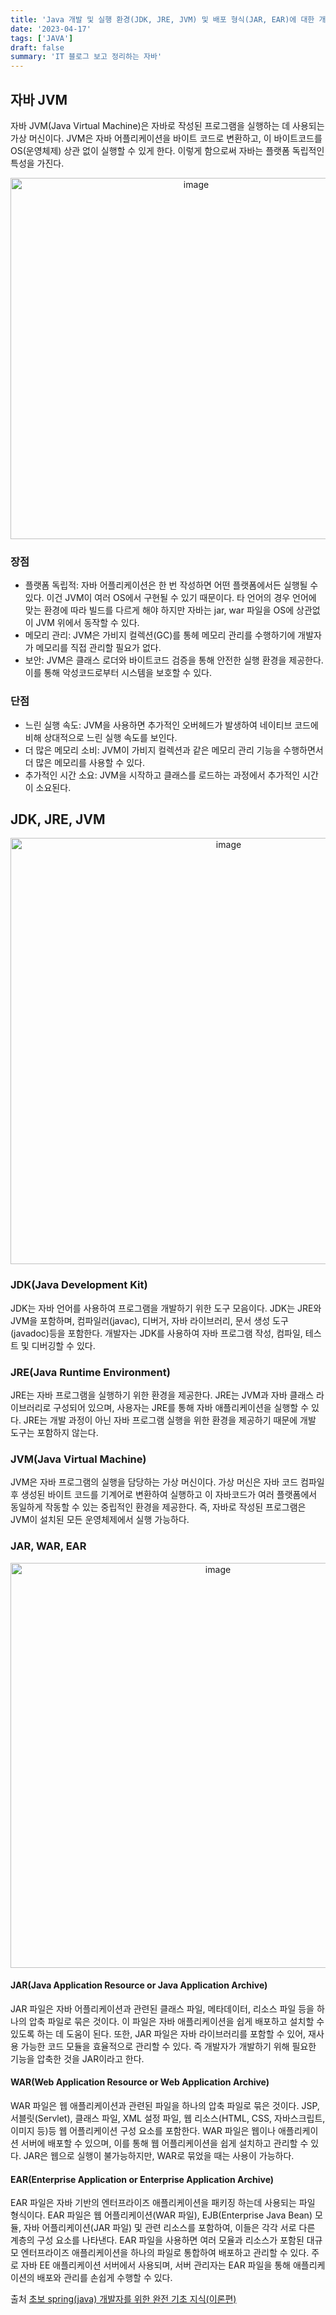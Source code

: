 ```yaml
---
title: 'Java 개발 및 실행 환경(JDK, JRE, JVM) 및 배포 형식(JAR, EAR)에 대한 개요'
date: '2023-04-17'
tags: ['JAVA']
draft: false
summary: 'IT 블로그 보고 정리하는 자바'
---
```


## 자바 JVM

자바 JVM(Java Virtual Machine)은 자바로 작성된 프로그램을 실행하는 데 사용되는 가상 머신이다. JVM은 자바 어플리케이션을 바이트 코드로 변환하고, 이 바이트코드를 OS(운영체제) 상관 없이 실행할 수 있게 한다. 이렇게 함으로써 자바는 플랫폼 독립적인 특성을 가진다.

<p align="center">
    <img width="578" alt="image" src="https://user-images.githubusercontent.com/105579811/233075522-501915ac-e297-48ca-b60a-88f3e31f6025.png"/>
</p>

### 장점

- 플랫폼 독립적: 자바 어플리케이션은 한 번 작성하면 어떤 플랫폼에서든 실행될 수 있다. 이건 JVM이 여러 OS에서 구현될 수 있기 때문이다. 타 언어의 경우 언어에 맞는 환경에 따라 빌드를 다르게 해야 하지만 자바는 jar, war 파일을 OS에 상관없이 JVM 위에서 동작할 수 있다.
- 메모리 관리: JVM은 가비지 컬렉션(GC)를 통헤 메모리 관리를 수행하기에 개발자가 메모리를 직접 관리할 필요가 없다.
- 보안: JVM은 클래스 로더와 바이트코드 검증을 통해 안전한 실행 환경을 제공한다. 이를 통해 악성코드로부터 시스템을 보호할 수 있다.

### 단점

- 느린 실행 속도: JVM을 사용하면 추가적인 오버헤드가 발생하여 네이티브 코드에 비해 상대적으로 느린 실행 속도를 보인다.
- 더 많은 메모리 소비: JVM이 가비지 컬렉션과 같은 메모리 관리 기능을 수행하면서 더 많은 메모리를 사용할 수 있다.
- 추가적인 시간 소요: JVM을 시작하고 클래스를 로드하는 과정에서 추가적인 시간이 소요된다.

## JDK, JRE, JVM

<p align="center">
    <img width="682" alt="image" src="https://user-images.githubusercontent.com/105579811/233619203-931f2afd-d3bc-4b34-a6e3-6dd916ed6148.png"/>
</p>

### JDK(Java Development Kit)

JDK는 자바 언어를 사용하여 프로그램을 개발하기 위한 도구 모음이다. JDK는 JRE와 JVM을 포함하며, 컴파일러(javac), 디버거, 자바 라이브러리, 문서 생성 도구(javadoc)등을 포함한다. 개발자는 JDK를 사용하여 자바 프로그램 작성, 컴파일, 테스트 및 디버깅할 수 있다.

### JRE(Java Runtime Environment)

JRE는 자바 프로그램을 실행하기 위한 환경을 제공한다. JRE는 JVM과 자바 클래스 라이브러리로 구성되어 있으며, 사용자는 JRE를 통해 자바 애플리케이션을 실행할 수 있다. JRE는 개발 과정이 아닌 자바 프로그램 실행을 위한 환경을 제공하기 때문에 개발 도구는 포함하지 않는다.

### JVM(Java Virtual Machine)

JVM은 자바 프로그램의 실행을 담당하는 가상 머신이다. 가상 머신은 자바 코드 컴파일 후 생성된 바이트 코드를 기계어로 변환하여 실행하고 이 자바코드가 여러 플랫폼에서 동일하게 작동할 수 있는 중립적인 환경을 제공한다. 즉, 자바로 작성된 프로그램은 JVM이 설치된 모든 운영체제에서 실행 가능하다.

### JAR, WAR, EAR

<p align="center">
    <img width="648" alt="image" src="https://user-images.githubusercontent.com/105579811/233621184-c63d8720-0961-4ca6-8bfa-3971b96fce1e.png"/>
</p>

#### JAR(Java Application Resource or Java Application Archive)

JAR 파일은 자바 어플리케이션과 관련된 클래스 파일, 메타데이터, 리소스 파일 등을 하나의 압축 파일로 묶은 것이다. 이 파일은 자바 애플리케이션을 쉽게 배포하고 설치할 수 있도록 하는 데 도움이 된다. 또한, JAR 파일은 자바 라이브러리를 포함할 수 있어, 재사용 가능한 코드 모듈을 효율적으로 관리할 수 있다.
즉 개발자가 개발하기 위해 필요한 기능을 압축한 것을 JAR이라고 한다.

#### WAR(Web Application Resource or Web Application Archive)

WAR 파일은 웹 애플리케이션과 관련된 파일을 하나의 압축 파일로 묶은 것이다. JSP, 서블릿(Servlet), 클래스 파일, XML 설정 파일, 웹 리소스(HTML, CSS, 자바스크립트, 이미지 등)등 웹 어플리케이션 구성 요소를 포함한다. WAR 파일은 웹이나 애플리케이션 서버에 배포할 수 있으며, 이를 통해 웹 어플리케이션을 쉽게 설치하고 관리할 수 있다. JAR은 웹으로 실행이 불가능하지만, WAR로 묶었을 때는 사용이 가능하다.

#### EAR(Enterprise Application or Enterprise Application Archive)

EAR 파일은 자바 기반의 엔터프라이즈 애플리케이션을 패키징 하는데 사용되는 파일 형식이다. EAR 파일은 웹 어플리케이션(WAR 파일), EJB(Enterprise Java Bean) 모듈, 자바 어플리케이션(JAR 파일) 및 관련 리소스를 포함하여, 이들은 각각 서로 다른 계층의 구성 요소를 나타낸다. EAR 파일을 사용하면 여러 모율과 리소스가 포함된 대규모 엔터프라이즈 애플리케이션을 하나의 파일로 통합하여 배포하고 관리할 수 있다. 주로 자바 EE 애플리케이션 서버에서 사용되며, 서버 관리자는 EAR 파일을 통해 애플리케이션의 배포와 관리를 손쉽게 수행할 수 있다.

출처
[초보 spring(java) 개발자를 위한 완전 기초 지식(이론편)](https://yozm.wishket.com/magazine/detail/1979/)

